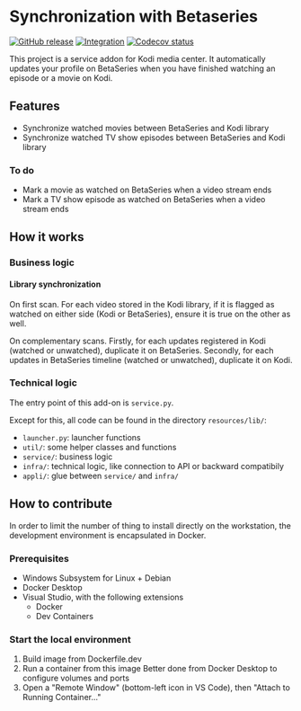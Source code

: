# Synchronization with Betaseries

[![GitHub release](https://img.shields.io/github/v/release/sansanlatulipe/script.service.betaseries-watched.svg)](https://github.com/sansanlatulipe/script.service.betaseries-watched/releases)
[![Integration](https://github.com/sansanlatulipe/script.service.betaseries-watched/workflows/Integration/badge.svg)](https://github.com/sansanlatulipe/script.service.betaseries-watched/actions/workflows/integration.yml)
[![Codecov status](https://img.shields.io/codecov/c/github/sansanlatulipe/script.service.betaseries-watched/main)](https://codecov.io/gh/sansanlatulipe/script.service.betaseries-watched/branch/main)

This project is a service addon for Kodi media center.
It automatically updates your profile on BetaSeries when you have finished watching an episode or a movie on Kodi.

## Features

- Synchronize watched movies between BetaSeries and Kodi library
- Synchronize watched TV show episodes between BetaSeries and Kodi library

### To do

- Mark a movie as watched on BetaSeries when a video stream ends
- Mark a TV show episode as watched on BetaSeries when a video stream ends

## How it works

### Business logic

#### Library synchronization

On first scan.
For each video stored in the Kodi library, if it is flagged as watched on either side (Kodi or BetaSeries), ensure it is true on the other as well.

On complementary scans.
Firstly, for each updates registered in Kodi (watched or unwatched), duplicate it on BetaSeries.
Secondly, for each updates in BetaSeries timeline (watched or unwatched), duplicate it on Kodi.

### Technical logic

The entry point of this add-on is `service.py`.

Except for this, all code can be found in the directory `resources/lib/`:
- `launcher.py`: launcher functions
- `util/`: some helper classes and functions
- `service/`: business logic
- `infra/`: technical logic, like connection to API or backward compatibily
- `appli/`: glue between `service/` and `infra/`

## How to contribute

In order to limit the number of thing to install directly on the workstation,
the development environment is encapsulated in Docker.

### Prerequisites

- Windows Subsystem for Linux + Debian
- Docker Desktop
- Visual Studio, with the following extensions
    - Docker
    - Dev Containers

### Start the local environment

1. Build image from Dockerfile.dev
2. Run a container from this image
    Better done from Docker Desktop to configure volumes and ports
3. Open a "Remote Window" (bottom-left icon in VS Code), then "Attach to Running Container..."
